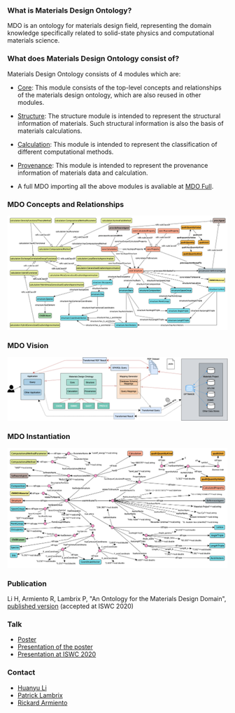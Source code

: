 ### What is Materials Design Ontology?

MDO is an ontology for materials design field, representing the domain knowledge specifically related to solid-state physics and computational materials science.

### What does Materials Design Ontology consist of?

Materials Design Ontology consists of 4 modules which are:

* [Core](https://w3id.org/mdo/core/1.0): This module consists of the top-level concepts and relationships of the materials design ontology, which are also reused in other modules.

* [Structure](https://w3id.org/mdo/structure/1.0): The structure module is intended to represent the structural information of materials. Such structural information is also the basis of materials calculations.

* [Calculation](https://w3id.org/mdo/calculation/1.0): This module is intended to represent the classification of different computational methods.

* [Provenance](https://w3id.org/mdo/provenance/1.0): This module is intended to represent the provenance information of materials data and calculation.

* A full MDO importing all the above modules is avaliable at [MDO Full](https://w3id.org/mdo/full/1.0).

### MDO Concepts and Relationships
![entities](figures/MDO.png "MDO concepts and relationships")


### MDO Vision
![entities](figures/new-vision.png "MDO vision")

### MDO Instantiation 
![entities](figures/instances-output.png "MDO instantiation")

### Publication 
Li H, Armiento R, Lambrix P, "An Ontology for the Materials Design Domain", [published version](https://link.springer.com/chapter/10.1007/978-3-030-62466-8_14) (accepted at ISWC 2020)

### Talk
* [Poster](https://huanyu-li.github.io/posters/mdo-poster-paper276.pdf)
* [Presentation of the poster](https://www.youtube.com/watch?v=ObgKOwwlzbU)
* [Presentation at ISWC 2020](https://www.ida.liu.se/~patla00/talks/ISWC2020presentation720.mp4)

### Contact

* [Huanyu Li](https://www.ida.liu.se/~huali50/)
* [Patrick Lambrix](https://www.ida.liu.se/~patla00/)
* [Rickard Armiento](https://rickard.armiento.se)
